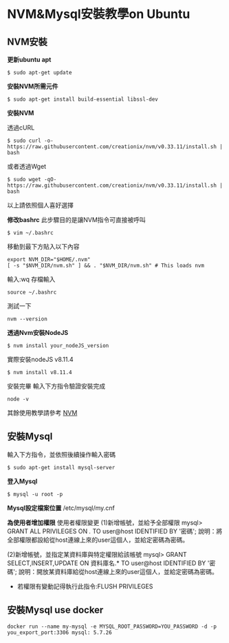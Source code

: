 # NVM&Mysql安裝教學on Ubuntu

## NVM安裝

**更新ubuntu apt**
```
$ sudo apt-get update
```


**安裝NVM所需元件**

```
$ sudo apt-get install build-essential libssl-dev
```

**安裝NVM**

透過cURL
```
$ sudo curl -o- https://raw.githubusercontent.com/creationix/nvm/v0.33.11/install.sh | bash
```
或者透過Wget
```
$ sudo wget -qO- https://raw.githubusercontent.com/creationix/nvm/v0.33.11/install.sh | bash
```
以上請依照個人喜好選擇

**修改bashrc**
此步驟目的是讓NVM指令可直接被呼叫
```
$ vim ~/.bashrc
```
移動到最下方貼入以下內容
```
export NVM_DIR="$HOME/.nvm"
[ -s "$NVM_DIR/nvm.sh" ] && . "$NVM_DIR/nvm.sh" # This loads nvm
```
輸入:wq 存檔輸入
```
source ~/.bashrc
```
測試一下
```
nvm --version
```
**透過Nvm安裝NodeJS**

```
$ nvm install your_nodeJS_version 
```
實際安裝nodeJS v8.11.4
```
$ nvm install v8.11.4
```
安裝完畢 輸入下方指令驗證安裝完成
```
node -v  
```

其餘使用教學請參考 [NVM](https://github.com/creationix/nvm)

## 安裝Mysql
輸入下方指令，並依照後續操作輸入密碼
```
$ sudo apt-get install mysql-server
```

**登入Mysql** 
```
$ mysql -u root -p
```

**Mysql設定檔案位置**
/etc/mysql/my.cnf


**為使用者增加權限**
使用者權限變更
(1)新增帳號，並給予全部權限
mysql> GRANT ALL PRIVILEGES ON *.* TO user@host IDENTIFIED BY '密碼';
說明：將全部權限都設給從host連線上來的user這個人，並給定密碼為密碼。

(2)新增帳號，並指定某資料庫與特定權限給該帳號
mysql> GRANT SELECT,INSERT,UPDATE ON 資料庫名.* TO user@host IDENTIFIED BY '密碼';
說明：開放某資料庫給從host連線上來的user這個人，並給定密碼為密碼。 

* 若權限有變動記得執行此指令:FLUSH PRIVILEGES



## 安裝Mysql use docker
```
docker run --name my-mysql -e MYSQL_ROOT_PASSWORD=YOU_PASSWORD -d -p you_export_port:3306 mysql: 5.7.26
```